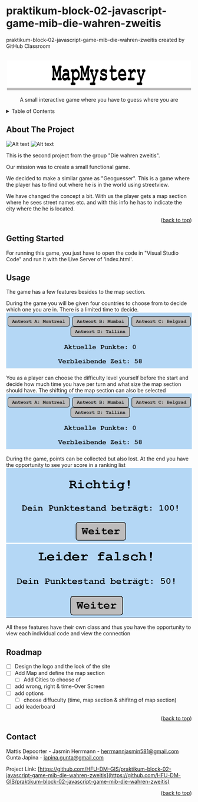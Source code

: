 # praktikum-block-02-javascript-game-mib-die-wahren-zweitis
praktikum-block-02-javascript-game-mib-die-wahren-zweitis created by GitHub Classroom

<!-- PROJECT LOGO -->
<br />
<div align="center">
  <a href="https://github.com/github_username/repo_name">
    <img src="images/logo.png" alt="Logo" width="500" height="80">
  </a>


  <p align="center">
    A small interactive game where you have to guess where you are  
</div>



<!-- TABLE OF CONTENTS -->
<details>
  <summary>Table of Contents</summary>
  <ol>
    <li>
      <a href="#about-the-project">About The Project</a>
    </li>
    <li>
      <a href="#getting-started">Getting Started</a>
    </li>
    <li><a href="#usage">Usage</a></li>
    <li><a href="#roadmap">Roadmap</a></li>
    <li><a href="#contact">Contact</a></li>
  </ol>
</details>



<!-- ABOUT THE PROJECT -->
## About The Project

![Alt text](images.game1.png)
![Alt text](images.game2-1.png)

This is the second project from the group "Die wahren zweitis".

Our mission was to create a small functional game. 

We decided to make a similar game as "Geoguesser". This is a game where the player has to find out where he is in the world using streetview.

We have changed the concept a bit. With us the player gets a map section where he sees street names etc. and with this info he has to indicate the city where the he is located.

<p align="right">(<a href="#readme-top">back to top</a>)</p>



<!-- GETTING STARTED -->
## Getting Started

For running this game, you just have to open the code in "Visual Studio Code" and run it with the Live Server of 'index.html'.


<!-- USAGE EXAMPLES -->
## Usage
The game has a few features besides to the map section.

During the game you will be given four countries to choose from to decide which one you are in.
There is a limited time to decide.
![Alt text](game3.png)

You as a player can choose the difficulty level yourself before the start and decide how much time you have per turn and what size the map section should have. The shifting of the map section can also be selected
![Alt text](game3-1.png)

During the game, points can be collected but also lost. At the end you have the opportunity to see your score in a ranking list
![Alt text](correct.png)
![Alt text](wrong.png)

All these features have their own class and thus you have the opportunity to view each individual code and view the connection


<!-- ROADMAP -->
## Roadmap

- [ ] Design the logo and the look of the site
- [ ] Add Map and define the map section
    - [ ] Add Cities to choose of
- [ ] add wrong, right & time-Over Screen
- [ ] add options 
    - [ ] choose diffuculty (time, map section & shifitng of map section)
- [ ] add leaderboard

<p align="right">(<a href="#readme-top">back to top</a>)</p>



<!-- CONTACT -->
## Contact
Mattis Depoorter - 
Jasmin Herrmann - herrmannjasmin581@gmail.com 
Gunta Japina - japina.gunta@gmail.com

Project Link: [https://github.com/HFU-DM-GIS/praktikum-block-02-javascript-game-mib-die-wahren-zweitis](https://github.com/HFU-DM-GIS/praktikum-block-02-javascript-game-mib-die-wahren-zweitis)

<p align="right">(<a href="#readme-top">back to top</a>)</p>

